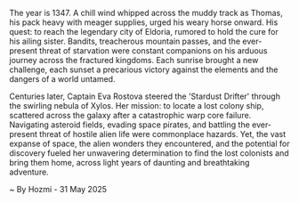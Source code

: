 
The year is 1347.  A chill wind whipped across the muddy track as Thomas, his pack heavy with meager supplies, urged his weary horse onward.  His quest: to reach the legendary city of Eldoria, rumored to hold the cure for his ailing sister.  Bandits, treacherous mountain passes, and the ever-present threat of starvation were constant companions on his arduous journey across the fractured kingdoms. Each sunrise brought a new challenge, each sunset a precarious victory against the elements and the dangers of a world untamed.

Centuries later, Captain Eva Rostova steered the 'Stardust Drifter' through the swirling nebula of Xylos.  Her mission: to locate a lost colony ship, scattered across the galaxy after a catastrophic warp core failure.  Navigating asteroid fields, evading space pirates, and battling the ever-present threat of hostile alien life were commonplace hazards.  Yet, the vast expanse of space, the alien wonders they encountered, and the potential for discovery fueled her unwavering determination to find the lost colonists and bring them home, across light years of daunting and breathtaking adventure.

~ By Hozmi - 31 May 2025
